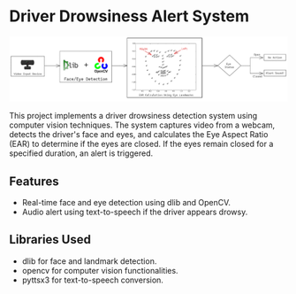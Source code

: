 # Driver Drowsiness Alert System

![workflow](workflow.png)

This project implements a driver drowsiness detection system using computer vision techniques. The system captures video from a webcam, detects the driver's face and eyes, and calculates the Eye Aspect Ratio (EAR) to determine if the eyes are closed. If the eyes remain closed for a specified duration, an alert is triggered.

## Features
- Real-time face and eye detection using dlib and OpenCV.
- Audio alert using text-to-speech if the driver appears drowsy.

## Libraries Used
- dlib for face and landmark detection.
- opencv for computer vision functionalities.
- pyttsx3 for text-to-speech conversion.
